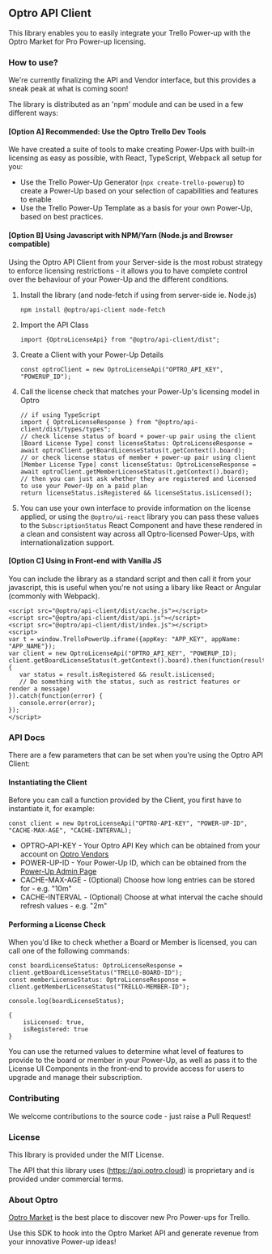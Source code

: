 ## Optro API Client

This library enables you to easily integrate your Trello Power-up with the Optro Market for Pro Power-up licensing.

### How to use?

We're currently finalizing the API and Vendor interface, but this provides a sneak peak at what is coming soon!

The library is distributed as an 'npm' module and can be used in a few different ways:

#### [Option A] Recommended: Use the Optro Trello Dev Tools

We have created a suite of tools to make creating Power-Ups with built-in licensing as easy as possible, with React, TypeScript, Webpack all setup for you:

 * Use the Trello Power-Up Generator (`npx create-trello-powerup`) to create a Power-Up based on your selection of capabilities and features to enable
 * Use the Trello Power-Up Template as a basis for your own Power-Up, based on best practices.

#### [Option B] Using Javascript with NPM/Yarn (Node.js and Browser compatible)

Using the Optro API Client from your Server-side is the most robust strategy to enforce licensing restrictions - it allows you to have complete control over the behaviour of your Power-Up and the different conditions.

1. Install the library (and node-fetch if using from server-side ie. Node.js)

   ```
   npm install @optro/api-client node-fetch
   ```

2. Import the API Class

   ```
   import {OptroLicenseApi} from "@optro/api-client/dist";
   ```

3. Create a Client with your Power-Up Details

   ```
   const optroClient = new OptroLicenseApi("OPTRO_API_KEY", "POWERUP_ID");
   ```

4. Call the license check that matches your Power-Up's licensing model in Optro

   ```
   // if using TypeScript
   import { OptroLicenseResponse } from "@optro/api-client/dist/types/types";
   // check license status of board + power-up pair using the client
   [Board License Type] const licenseStatus: OptroLicenseResponse = await optroClient.getBoardLicenseStatus(t.getContext().board);
   // or check license status of member + power-up pair using client
   [Member License Type] const licenseStatus: OptroLicenseResponse = await optroClient.getMemberLicenseStatus(t.getContext().board);
   // then you can just ask whether they are registered and licensed to use your Power-Up on a paid plan
   return licenseStatus.isRegistered && licenseStatus.isLicensed();
   ```
   
5. You can use your own interface to provide information on the license applied, or using the `@optro/ui-react` library you can pass these values to the `SubscriptionStatus` React Component and have these rendered in a clean and consistent way across all Optro-licensed Power-Ups, with internationalization support.

#### [Option C] Using in Front-end with Vanilla JS

You can include the library as a standard script and then call it from your javascript, this is useful when you're not using a libary like React or Angular (commonly with Webpack).

```
<script src="@optro/api-client/dist/cache.js"></script>
<script src="@optro/api-client/dist/api.js"></script>
<script src="@optro/api-client/dist/index.js"></script>
<script>
var t = window.TrelloPowerUp.iframe({appKey: "APP_KEY", appName: "APP_NAME"});
var client = new OptroLicenseApi("OPTRO_API_KEY", "POWERUP_ID);
client.getBoardLicenseStatus(t.getContext().board).then(function(result) {
   var status = result.isRegistered && result.isLicensed;
   // Do something with the status, such as restrict features or render a message)
}).catch(function(error) {
   console.error(error);
});
</script>
```

### API Docs

There are a few parameters that can be set when you're using the Optro API Client:

#### Instantiating the Client

Before you can call a function provided by the Client, you first have to instantiate it, for example:

```
const client = new OptroLicenseApi("OPTRO-API-KEY", "POWER-UP-ID", "CACHE-MAX-AGE", "CACHE-INTERVAL);
```

 * OPTRO-API-KEY - Your Optro API Key which can be obtained from your account on [Optro Vendors](https://vendor.optro.cloud)
 * POWER-UP-ID - Your Power-Up ID, which can be obtained from the [Power-Up Admin Page](https://www.trello.com/power-ups/admin)
 * CACHE-MAX-AGE - (Optional) Choose how long entries can be stored for - e.g. "10m"
 * CACHE-INTERVAL - (Optional) Choose at what interval the cache should refresh values - e.g. "2m"

#### Performing a License Check

When you'd like to check whether a Board or Member is licensed, you can call one of the following commands:

```
const boardLicenseStatus: OptroLicenseResponse = client.getBoardLicenseStatus("TRELLO-BOARD-ID");
const memberLicenseStatus: OptroLicenseResponse = client.getMemberLicenseStatus("TRELLO-MEMBER-ID");

console.log(boardLicenseStatus);

{
    isLicensed: true,
    isRegistered: true
}
``` 

You can use the returned values to determine what level of features to provide to the board or member in your Power-Up, as well as pass it to the License UI Components in the front-end to provide access for users to upgrade and manage their subscription.

### Contributing

We welcome contributions to the source code - just raise a Pull Request!

### License

This library is provided under the MIT License.

The API that this library uses (https://api.optro.cloud) is proprietary and is provided under commercial terms.

### About Optro

[Optro Market](https://www.optro.cloud) is the best place to discover new Pro Power-ups for Trello.

Use this SDK to hook into the Optro Market API and generate revenue from your innovative Power-up ideas!
